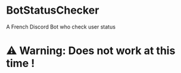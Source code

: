 # BotStatusChecker
A French Discord Bot who check user status

# ⚠ Warning: Does not work at this time ! 

